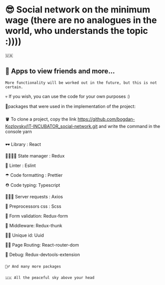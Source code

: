 # 😎 Social network on the minimum wage (there are no analogues in the world, who understands the topic :))))

🇺🇦

## 💩 Apps to view friends and more...

    More functionality will be worked out in the future, but this is not certain.

💀 If you wish, you can use the code for your own purposes :)

🦾️packages that were used in the implementation of the project:

###

🪣 To clone a project, copy the link https://github.com/bogdan-Kozlovsky/IT-INCUBATOR_social-network.git and write the
command in the console yarn

###

🕶 Library : React

👨‍👩‍👧‍👦 State manager : Redux

🦺 Linter : Eslint

☂ Сode formatting : Prettier

⛑ Сode typing: Typescript

🤸🏻‍♂ Server requests : Axios

🤖 ️Preprocessors css : Scss

👑 Form validation: Redux-form

🙆 Middleware: Redux-thunk

🧑‍🎓 Unique id: Uuid

🧟‍♂ Page Routing: React-router-dom

💅 Debug: Redux-devtools-extension

###

    🧙‍♂️ And many more packages

###

###

    🇺🇦 All the peaceful sky above your head




